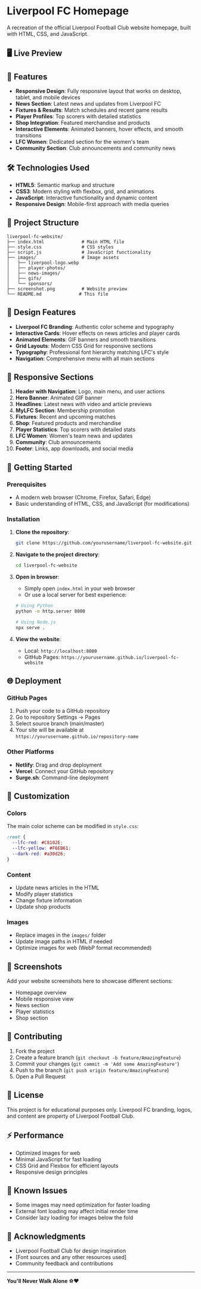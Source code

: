 # Liverpool FC Homepage

A recreation of the official Liverpool Football Club website homepage, built with HTML, CSS, and JavaScript.

## 🖥️ Live Preview


## 🚀 Features

- **Responsive Design**: Fully responsive layout that works on desktop, tablet, and mobile devices
- **News Section**: Latest news and updates from Liverpool FC
- **Fixtures & Results**: Match schedules and recent game results
- **Player Profiles**: Top scorers with detailed statistics
- **Shop Integration**: Featured merchandise and products
- **Interactive Elements**: Animated banners, hover effects, and smooth transitions
- **LFC Women**: Dedicated section for the women's team
- **Community Section**: Club announcements and community news

## 🛠️ Technologies Used

- **HTML5**: Semantic markup and structure
- **CSS3**: Modern styling with flexbox, grid, and animations
- **JavaScript**: Interactive functionality and dynamic content
- **Responsive Design**: Mobile-first approach with media queries

## 📁 Project Structure

```
liverpool-fc-website/
├── index.html              # Main HTML file
├── style.css               # CSS styles
├── script.js               # JavaScript functionality
├── images/                 # Image assets
│   ├── liverpool-logo.webp
│   ├── player-photos/
│   ├── news-images/
│   ├── gifs/
│   └── sponsors/
├── screenshot.png          # Website preview
└── README.md              # This file
```

## 🎨 Design Features

- **Liverpool FC Branding**: Authentic color scheme and typography
- **Interactive Cards**: Hover effects on news articles and player cards
- **Animated Elements**: GIF banners and smooth transitions
- **Grid Layouts**: Modern CSS Grid for responsive sections
- **Typography**: Professional font hierarchy matching LFC's style
- **Navigation**: Comprehensive menu with all main sections

## 📱 Responsive Sections

1. **Header with Navigation**: Logo, main menu, and user actions
2. **Hero Banner**: Animated GIF banner
3. **Headlines**: Latest news with video and article previews
4. **MyLFC Section**: Membership promotion
5. **Fixtures**: Recent and upcoming matches
6. **Shop**: Featured products and merchandise
7. **Player Statistics**: Top scorers with detailed stats
8. **LFC Women**: Women's team news and updates
9. **Community**: Club announcements
10. **Footer**: Links, app downloads, and social media

## 🚀 Getting Started

### Prerequisites
- A modern web browser (Chrome, Firefox, Safari, Edge)
- Basic understanding of HTML, CSS, and JavaScript (for modifications)

### Installation

1. **Clone the repository**:
   ```bash
   git clone https://github.com/yourusername/liverpool-fc-website.git
   ```

2. **Navigate to the project directory**:
   ```bash
   cd liverpool-fc-website
   ```

3. **Open in browser**:
   - Simply open `index.html` in your web browser
   - Or use a local server for best experience:
   ```bash
   # Using Python
   python -m http.server 8000
   
   # Using Node.js
   npx serve .
   ```

4. **View the website**:
   - Local: `http://localhost:8000`
   - GitHub Pages: `https://yourusername.github.io/liverpool-fc-website`

## 🌐 Deployment

### GitHub Pages
1. Push your code to a GitHub repository
2. Go to repository Settings → Pages
3. Select source branch (main/master)
4. Your site will be available at `https://yourusername.github.io/repository-name`

### Other Platforms
- **Netlify**: Drag and drop deployment
- **Vercel**: Connect your GitHub repository
- **Surge.sh**: Command-line deployment

## 🔧 Customization

### Colors
The main color scheme can be modified in `style.css`:
```css
:root {
  --lfc-red: #C8102E;
  --lfc-yellow: #F6EB61;
  --dark-red: #a30d26;
}
```

### Content
- Update news articles in the HTML
- Modify player statistics
- Change fixture information
- Update shop products

### Images
- Replace images in the `images/` folder
- Update image paths in HTML if needed
- Optimize images for web (WebP format recommended)

## 📸 Screenshots

Add your website screenshots here to showcase different sections:

- Homepage overview
- Mobile responsive view
- News section
- Player statistics
- Shop section

## 🤝 Contributing

1. Fork the project
2. Create a feature branch (`git checkout -b feature/AmazingFeature`)
3. Commit your changes (`git commit -m 'Add some AmazingFeature'`)
4. Push to the branch (`git push origin feature/AmazingFeature`)
5. Open a Pull Request

## 📝 License

This project is for educational purposes only. Liverpool FC branding, logos, and content are property of Liverpool Football Club.

## ⚡ Performance

- Optimized images for web
- Minimal JavaScript for fast loading
- CSS Grid and Flexbox for efficient layouts
- Responsive design principles

## 🐛 Known Issues

- Some images may need optimization for faster loading
- External font loading may affect initial render time
- Consider lazy loading for images below the fold


## 🙏 Acknowledgments

- Liverpool Football Club for design inspiration
- [Font sources and any other resources used]
- Community feedback and contributions

---

**You'll Never Walk Alone** ⚽❤️
